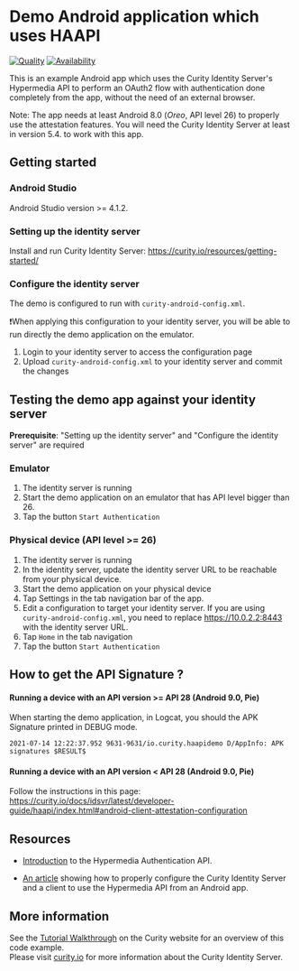 # Demo Android application which uses HAAPI

[![Quality](https://img.shields.io/badge/quality-demo-red)](https://curity.io/resources/code-examples/status/)
[![Availability](https://img.shields.io/badge/availability-source-blue)](https://curity.io/resources/code-examples/status/)

This is an example Android app which uses the Curity Identity Server's Hypermedia API to perform an
OAuth2 flow with authentication done completely from the app, without the need of an external browser.

Note: The app needs at least Android 8.0 (*Oreo*, API level 26) to properly use the attestation features.
You will need the Curity Identity Server at least in version 5.4. to work with this app.

## Getting started

### Android Studio

Android Studio version >= 4.1.2.

### Setting up the identity server

Install and run Curity Identity Server: https://curity.io/resources/getting-started/ 

### Configure the identity server

The demo is configured to run with `curity-android-config.xml`. 

❗️When applying this configuration to your identity server, you will be able to run directly the demo application on the emulator. 

1. Login to your identity server to access the configuration page
2. Upload `curity-android-config.xml` to your identity server and commit the changes

## Testing the demo app against your identity server

__Prerequisite__: "Setting up the identity server" and "Configure the identity server" are required

### Emulator

1. The identity server is running
2. Start the demo application on an emulator that has API level bigger than 26.
3. Tap the button `Start Authentication`

### Physical device (API level >= 26)

1. The identity server is running
2. In the identity server, update the identity server URL to be reachable from your physical device.
3. Start the demo application on your physical device
4. Tap Settings in the tab navigation bar of the app.
5. Edit a configuration to target your identity server. If you are using `curity-android-config.xml`, you need to replace https://10.0.2.2:8443 with the identity server URL.
6. Tap `Home` in the tab navigation
7. Tap the button `Start Authentication`

## How to get the API Signature ?

#### Running a device with an API version >= API 28 (Android 9.0, Pie)

When starting the demo application, in Logcat, you should the APK Signature printed in DEBUG mode.

`2021-07-14 12:22:37.952 9631-9631/io.curity.haapidemo D/AppInfo: APK signatures $RESULT$`

#### Running a device with an API version < API 28 (Android 9.0, Pie)

Follow the instructions in this page: https://curity.io/docs/idsvr/latest/developer-guide/haapi/index.html#android-client-attestation-configuration

## Resources

- [Introduction](https://curity.io/resources/architect/haapi/what-is-hypermedia-authentication-api/)
  to the Hypermedia Authentication API.

- [An article](https://curity.io/resources/tutorials/howtos/haapi/authentication-api-android-sdk)
  showing how to properly configure the Curity Identity Server and a client to use the Hypermedia
  API from an Android app.

## More information

See the [Tutorial Walkthrough](https://curity.io/resources/learn/kotlin-android-haapi/) on the Curity website for an overview of this code example.\
Please visit [curity.io](https://curity.io/) for more information about the Curity Identity Server.
